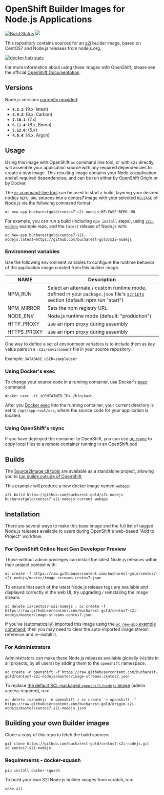 # OpenShift Builder Images for Node.js Applications

[![Build Status](https://travis-ci.org/bucharest-gold/centos7-s2i-nodejs.svg?branch=master)](https://travis-ci.org/bucharest-gold/centos7-s2i-nodejs)
[![](https://images.microbadger.com/badges/image/bucharestgold/centos7-s2i-nodejs.svg)](https://microbadger.com/images/bucharestgold/centos7-s2i-nodejs "Get your own image badge on microbadger.com")

This repository contains sources for an [s2i](https://github.com/openshift/source-to-image) builder image, based on CentOS7 and Node.js releases from nodejs.org.

[![docker hub stats](http://dockeri.co/image/bucharestgold/centos7-s2i-nodejs)](https://hub.docker.com/r/bucharestgold/centos7-s2i-nodejs/)

For more information about using these images with OpenShift, please see the
official [OpenShift Documentation](https://docs.openshift.org/latest/using_images/s2i_images/nodejs.html).

## Versions

Node.js versions [currently provided](https://hub.docker.com/r/bucharestgold/centos7-s2i-nodejs/tags/):

<!-- versions.start -->
* **`9.2.1`**: (9.x, latest)
* **`8.9.2`**: (8.x, Carbon)
* **`7.10.1`**: (7.x)
* **`6.11.4`**: (6.x, Boron)
* **`5.12.0`**: (5.x)
* **`4.8.4`**: (4.x, Argon)
<!-- versions.end -->

## Usage

Using this image with OpenShift `oc` command line tool, or with `s2i` directly, will
assemble your application source with any required dependencies to create a new image.
This resulting image contains your Node.js application and all required dependencies,
and can be run either by OpenShift Origin or by Docker.

The [`oc` command-line tool](https://github.com/openshift/origin/releases) can be used to start a build, layering your desired nodejs `REPO_URL` sources into a centos7 image with your selected `RELEASE` of Node.js via the following command format:

```
oc new-app bucharestgold/centos7-s2i-nodejs:RELEASE~REPO_URL
```

For example, you can run a build (including `npm install` steps), using  [`s2i-nodejs`](http://github.com/bucharest-gold/s2i-nodejs) example repo, and the `latest` release of
Node.js with:

```
oc new-app bucharestgold/centos7-s2i-nodejs:latest~https://github.com/bucharest-gold/s2i-nodejs
```

<!--
Or, to run the latest `lts-6` release:

```
oc new-app bucharestgold/centos7-s2i-nodejs:lts-6~https://github.com/bucharest-gold/s2i-nodejs
```

You can try using any of the available tagged Node.js releases, and your own repo sources - as long as your application source will init correctly with `npm start`, and listen on port 8080.
-->

### Environment variables

Use the following environment variables to configure the runtime behavior of the
application image created from this builder image.

NAME        | Description
------------|-------------
NPM_RUN     | Select an alternate / custom runtime mode, defined in your `package.json` file's [`scripts`](https://docs.npmjs.com/misc/scripts) section (default: npm run "start")
NPM_MIRROR  | Sets the npm registry URL
NODE_ENV    | Node.js runtime mode (default: "production")
HTTP_PROXY  | use an npm proxy during assembly
HTTPS_PROXY | use an npm proxy during assembly

One way to define a set of environment variables is to include them as key value pairs
in a `.s2i/environment` file in your source repository.

Example: `DATABASE_USER=sampleUser`

### Using Docker's exec

To change your source code in a running container, use Docker's [exec](http://docker.io) command:

```
docker exec -it <CONTAINER_ID> /bin/bash
```

After you [Docker exec](http://docker.io) into the running container, your current directory is set to `/opt/app-root/src`, where the source code for your application is located.

### Using OpenShift's rsync

If you have deployed the container to OpenShift, you can use [oc rsync](https://docs.openshift.org/latest/dev_guide/copy_files_to_container.html) to copy local files to a remote container running in an OpenShift pod.

## Builds

The [Source2Image cli tools](https://github.com/openshift/source-to-image/releases) are available as a standalone project, allowing you to [run builds outside of OpenShift](https://github.com/bucharest-gold/origin-s2i-nodejs/blob/master/nodejs.org/README.md#usage).

This example will produce a new docker image named `webapp`:

```
s2i build https://github.com/bucharest-gold/s2i-nodejs bucharestgold/centos7-s2i-nodejs:current webapp
```

## Installation

There are several ways to make this base image and the full list of tagged Node.js releases available to users during OpenShift's web-based "Add to Project" workflow.

### For OpenShift Online Next Gen Developer Preview
Those without admin privileges can install the latest Node.js releases within their project context with:

```
oc create -f https://raw.githubusercontent.com/bucharest-gold/centos7-s2i-nodejs/master/image-streams.centos7.json
```

To ensure that each of the latest Node.js release tags are available and displayed correctly in the web UI, try upgrading / reinstalling the image stream:

```
oc delete is/centos7-s2i-nodejs ; oc create -f https://raw.githubusercontent.com/bucharest-gold/centos7-s2i-nodejs/master/image-streams.centos7.json
```

If you've (automatically) imported this image using the [`oc new-app` example command](#usage), then you may need to clear the auto-imported image stream reference and re-install it.

### For Administrators

Administrators can make these Node.js releases available globally (visible in all projects, by all users) by adding them to the `openshift` namespace:

```
oc create -n openshift -f https://raw.githubusercontent.com/bucharest-gold/centos7-s2i-nodejs/master/image-streams.centos7.json
```

To replace [the default SCL-packaged `openshift/nodejs` image](https://hub.docker.com/r/openshift/nodejs-010-centos7/) (admin access required), run:

```
oc delete is/nodejs -n openshift ; oc create -n openshift -f https://raw.githubusercontent.com/bucharest-gold/origin-s2i-nodejs/master/centos7-s2i-nodejs.json
```

## Building your own Builder images

Clone a copy of this repo to fetch the build sources:

```
git clone https://github.com/bucharest-gold/centos7-s2i-nodejs.git
cd centos7-s2i-nodejs
```

### Requirements - docker-squash

`pip install docker-squash`

To build your own S2I Node.js builder images from scratch, run:

```
make all
```
